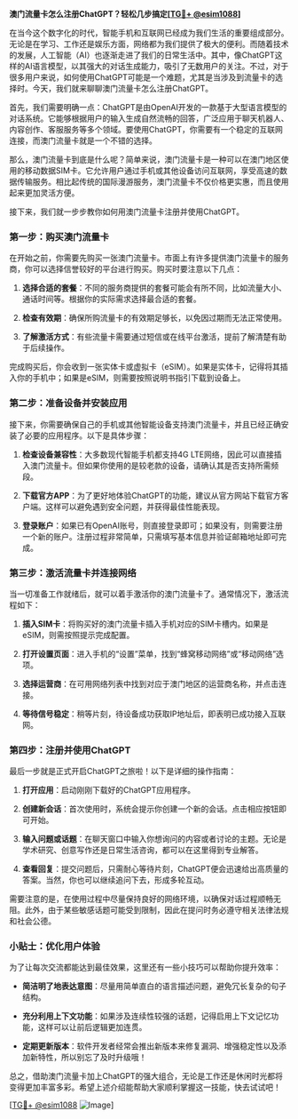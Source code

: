 **澳门流量卡怎么注册ChatGPT？轻松几步搞定[[TG💪+ @esim1088](https://t.me/s/esim1088)]**

在当今这个数字化的时代，智能手机和互联网已经成为我们生活的重要组成部分。无论是在学习、工作还是娱乐方面，网络都为我们提供了极大的便利。而随着技术的发展，人工智能（AI）也逐渐走进了我们的日常生活中。其中，像ChatGPT这样的AI语言模型，以其强大的对话生成能力，吸引了无数用户的关注。不过，对于很多用户来说，如何使用ChatGPT可能是一个难题，尤其是当涉及到流量卡的选择时。今天，我们就来聊聊澳门流量卡怎么注册ChatGPT。

首先，我们需要明确一点：ChatGPT是由OpenAI开发的一款基于大型语言模型的对话系统。它能够根据用户的输入生成自然流畅的回答，广泛应用于聊天机器人、内容创作、客服服务等多个领域。要使用ChatGPT，你需要有一个稳定的互联网连接，而澳门流量卡就是一个不错的选择。

那么，澳门流量卡到底是什么呢？简单来说，澳门流量卡是一种可以在澳门地区使用的移动数据SIM卡。它允许用户通过手机或其他设备访问互联网，享受高速的数据传输服务。相比起传统的国际漫游服务，澳门流量卡不仅价格更实惠，而且使用起来更加灵活方便。

接下来，我们就一步步教你如何用澳门流量卡注册并使用ChatGPT。

### 第一步：购买澳门流量卡

在开始之前，你需要先购买一张澳门流量卡。市面上有许多提供澳门流量卡的服务商，你可以选择信誉较好的平台进行购买。购买时要注意以下几点：

1. **选择合适的套餐**：不同的服务商提供的套餐可能会有所不同，比如流量大小、通话时间等。根据你的实际需求选择最合适的套餐。
   
2. **检查有效期**：确保所购流量卡的有效期足够长，以免因过期而无法正常使用。

3. **了解激活方式**：有些流量卡需要通过短信或在线平台激活，提前了解清楚有助于后续操作。

完成购买后，你会收到一张实体卡或虚拟卡（eSIM）。如果是实体卡，记得将其插入你的手机中；如果是eSIM，则需要按照说明书指引下载到设备上。

### 第二步：准备设备并安装应用

接下来，你需要确保自己的手机或其他智能设备支持澳门流量卡，并且已经正确安装了必要的应用程序。以下是具体步骤：

1. **检查设备兼容性**：大多数现代智能手机都支持4G LTE网络，因此可以直接插入澳门流量卡。但如果你使用的是较老款的设备，请确认其是否支持所需频段。

2. **下载官方APP**：为了更好地体验ChatGPT的功能，建议从官方网站下载官方客户端。这样可以避免遇到安全问题，并获得最佳性能表现。

3. **登录账户**：如果已有OpenAI账号，则直接登录即可；如果没有，则需要注册一个新的账户。注册过程非常简单，只需填写基本信息并验证邮箱地址即可完成。

### 第三步：激活流量卡并连接网络

当一切准备工作就绪后，就可以着手激活你的澳门流量卡了。通常情况下，激活流程如下：

1. **插入SIM卡**：将购买好的澳门流量卡插入手机对应的SIM卡槽内。如果是eSIM，则需按照提示完成配置。

2. **打开设置页面**：进入手机的“设置”菜单，找到“蜂窝移动网络”或“移动网络”选项。

3. **选择运营商**：在可用网络列表中找到对应于澳门地区的运营商名称，并点击连接。

4. **等待信号稳定**：稍等片刻，待设备成功获取IP地址后，即表明已成功接入互联网。

### 第四步：注册并使用ChatGPT

最后一步就是正式开启ChatGPT之旅啦！以下是详细的操作指南：

1. **打开应用**：启动刚刚下载好的ChatGPT应用程序。

2. **创建新会话**：首次使用时，系统会提示你创建一个新的会话。点击相应按钮即可开始。

3. **输入问题或话题**：在聊天窗口中输入你想询问的内容或者讨论的主题。无论是学术研究、创意写作还是日常生活咨询，都可以在这里得到专业解答。

4. **查看回复**：提交问题后，只需耐心等待片刻，ChatGPT便会迅速给出高质量的答案。当然，你也可以继续追问下去，形成多轮互动。

需要注意的是，在使用过程中尽量保持良好的网络环境，以确保对话过程顺畅无阻。此外，由于某些敏感话题可能受到限制，因此在提问时务必遵守相关法律法规和社会公德。

### 小贴士：优化用户体验

为了让每次交流都能达到最佳效果，这里还有一些小技巧可以帮助你提升效率：

- **简洁明了地表达意图**：尽量用简单直白的语言描述问题，避免冗长复杂的句子结构。
  
- **充分利用上下文功能**：如果涉及连续性较强的话题，记得启用上下文记忆功能，这样可以让前后逻辑更加连贯。
  
- **定期更新版本**：软件开发者经常会推出新版本来修复漏洞、增强稳定性以及添加新特性，所以别忘了及时升级哦！

总之，借助澳门流量卡加上ChatGPT的强大组合，无论是工作还是休闲时光都将变得更加丰富多彩。希望上述介绍能帮助大家顺利掌握这一技能，快去试试吧！

[[TG💪+ @esim1088](https://t.me/s/esim1088) ![Image](https://i.postimg.cc/4NQfJmqS/Snipaste-2025-05-13-00-14-12.png)]